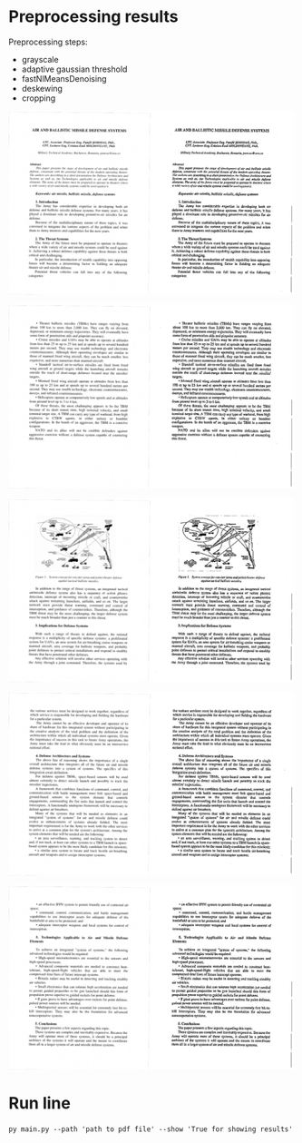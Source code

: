 # Preprocessing results

Preprocessing steps:
* grayscale
* adaptive gaussian threshold
* fastNlMeansDenoising
* deskewing
* cropping

![](preprocessing_results/page_2.png)

![](preprocessing_results/page_3.png)

![](preprocessing_results/page_4.png)

![](preprocessing_results/page_5.png)

![](preprocessing_results/page_6.png)

# Run line

``
py main.py --path 'path to pdf file' --show 'True for showing results'
``
